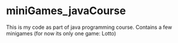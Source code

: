 # miniGames_javaCourse

This is my code as part of java programming course.
Contains a few minigames (for now its only one game: Lotto)
